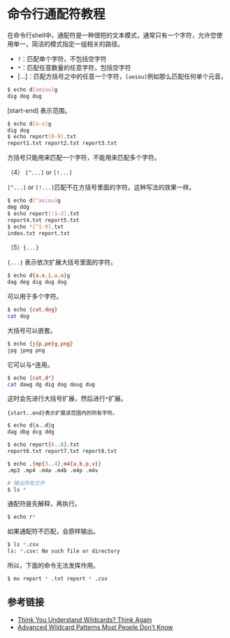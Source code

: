 # 命令行通配符教程

在命令行shell中，通配符是一种很短的文本模式，通常只有一个字符，允许您使用单一，简洁的模式指定一组相关的路径。

- `?`：匹配单个字符，不包括空字符
- `*`：匹配任意数量的任意字符，包括空字符
- [...]：匹配方括号之中的任意一个字符，`[aeiou]`例如那么匹配任何单个元音。

```bash
$ echo d[aeiou]g
dig dog dug
```

[start-end] 表示范围。

```bash
$ echo d[a-o]g
dig dog
$ echo report[0-9].txt
report1.txt report2.txt report3.txt
```

方括号只能用来匹配一个字符，不能用来匹配多个字符。

（4） `[^...]`  or  `[!...]`

 `[^...]`  or  `[!...]`匹配不在方括号里面的字符。这种写法的效果一样。

```bash
$ echo d[^aeiou]g
dmg ddg
$ echo report[!1–3].txt
report4.txt report5.txt
$ echo *[^1-9].txt
index.txt report.txt
```

（5）`{...}`

`{...}` 表示依次扩展大括号里面的字符。

```bash
$ echo d{a,e,i,u,o}g
dag deg dig dug dog
```

可以用于多个字符。

```bash
$ echo {cat,dog}
cat dog
```

大括号可以嵌套。

```bash
$ echo {j{p,pe}g,png}
jpg jpeg png
```

它可以与`*`连用。

```bash
$ echo {cat,d*}
cat dawg dg dig dog doug dug
```

这时会先进行大括号扩展，然后进行`*`扩展。

`{start..end}表示扩展该范围内的所有字符。`

```bash
$ echo d{a..d}g
dag dbg dcg ddg

$ echo report{6..8}.txt
report6.txt report7.txt report8.txt
```

```bash
$ echo .{mp{3..4},m4{a,b,p,v}}
.mp3 .mp4 .m4a .m4b .m4p .m4v
```

```bash
# 输出所有文件
$ ls *
``` 

通配符是先解释，再执行。

```bash
$ echo r*
```

如果通配符不匹配，会原样输出。

```bash
$ ls *.csv
ls: *.csv: No such file or directory
``` 

所以，下面的命令无法发挥作用。

```bash
$ mv report * .txt report * .csv
```

## 参考链接

- [Think You Understand Wildcards? Think Again](https://medium.com/@leedowthwaite/why-most-people-only-think-they-understand-wildcards-63bb9c2024ab)
- [Advanced Wildcard Patterns Most People Don’t Know](https://appcodelabs.com/advanced-wildcard-patterns-most-people-dont-know)



